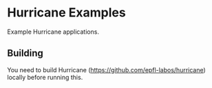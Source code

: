 # Hurricane Examples

Example Hurricane applications.

## Building
You need to build Hurricane (https://github.com/epfl-labos/hurricane) locally before running this.
